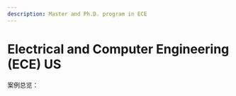 ```yaml
---
description: Master and Ph.D. program in ECE
---
```


# Electrical and Computer Engineering (ECE) US

案例总览：
